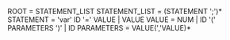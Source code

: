 ROOT = STATEMENT_LIST
STATEMENT_LIST = (STATEMENT ';')*
STATEMENT = 'var' ID '=' VALUE 
            | VALUE
VALUE = NUM | ID '(' PARAMETERS ')' | ID
PARAMETERS = VALUE(','VALUE)*
